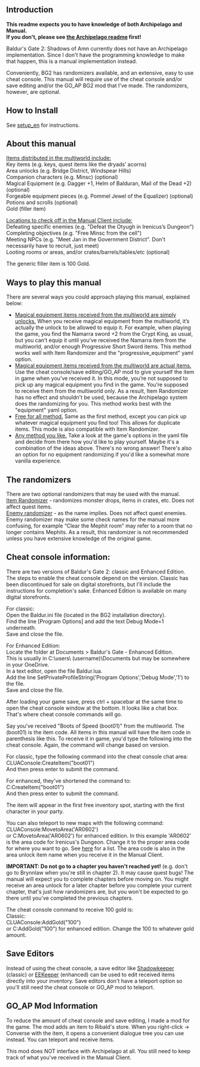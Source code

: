 ## Introduction
<b>This readme expects you to have knowledge of both Archipelago and Manual.<br/>If you don't, please see [the Archipelago readme](docs/Archipelago_README.md) first!</b>

Baldur's Gate 2: Shadows of Amn currently does not have an Archipelago implementation. Since I don't have the programming knowledge to make that happen, this is a manual implementation instead.

Conveniently, BG2 has randomizers available, and an extensive, easy to use cheat console. This manual will require use of the cheat console and/or save editing and/or the GO_AP BG2 mod that I've made. The randomizers, however, are optional.

## How to Install
See [setup_en](docs/setup_en.md) for instructions.

## About this manual
<u>Items distributed in the multiworld include:</u><br/>
Key items (e.g. keys, quest items like the dryads’ acorns)<br/>
Area unlocks (e.g. Bridge District, Windspear Hills)<br/>
Companion characters (e.g. Minsc) (optional)<br/>
Magical Equipment (e.g. Dagger +1, Helm of Balduran, Mail of the Dead +2) (optional)<br/>
Forgeable equipment pieces (e.g. Pommel Jewel of the Equalizer) (optional)<br/>
Potions and scrolls (optional)<br/>
Gold (filler item)

<u>Locations to check off in the Manual Client include:</u><br/>
Defeating specific enemies (e.g. "Defeat the Otyugh in Irenicus’s Dungeon")<br/>
Completing objectives (e.g. "Free Minsc from the cell")<br/>
Meeting NPCs (e.g. "Meet Jan in the Government District". Don't necessarily have to recruit, just meet)<br/>
Looting rooms or areas, and/or crates/barrels/tables/etc (optional)

The generic filler item is 100 Gold.

## Ways to play this manual
There are several ways you could approach playing this manual, explained below:
<ul><li><u>Magical equipment items received from the multiworld are simply unlocks.</u> When you receive magical equipment from the multiworld, it’s actually the unlock to be allowed to equip it. For example, when playing the game, you find the Namarra sword +2 from the Crypt King, as usual, but you can’t equip it until you’ve received the Namarra item from the multiworld, and/or enough Progressive Short Sword items. This method works well with Item Randomizer and the "progressive_equipment" yaml option.</li>
<li><u>Magical equipment items received from the multiworld are actual items.</u> Use the cheat console/save editing/GO_AP mod to give yourself the item in game when you’ve received it. In this mode, you’re not supposed to pick up any magical equipment you find in the game. You’re supposed to receive them from the multiworld only. As a result, Item Randomizer has no effect and shouldn't be used, because the Archipelago system does the randomizing for you. This method works best with the "equipment" yaml option.</li>
<li><u>Free for all method.</u> Same as the first method, except you can pick up whatever magical equipment you find too! This allows for duplicate items. This mode is also compatible with Item Randomizer.</li>
<li><u>Any method you like.</u> Take a look at the game's options in the yaml file and decide from there how you'd like to play yourself. Maybe it's a combination of the ideas above. There's no wrong answer! There's also an option for no equipment randomizing if you'd like a somewhat more vanilla experience.</li>
</ul>

## The randomizers
There are two optional randomizers that may be used with the manual.<br/>
<a href="https://www.gibberlings3.net/mods/items/item_rand/">Item Randomizer</a> - randomizes monster drops, items in crates, etc. Does not affect quest items.<br/>
<a href="https://www.gibberlings3.net/mods/tweaks/enemy_randomizer/">Enemy randomizer</a> - as the name implies. Does not affect quest enemies. Enemy randomizer may make some check names for the manual more confusing, for example “Clear the Mephit room” may refer to a room that no longer contains Mephits. As a result, this randomizer is not recommended unless you have extensive knowledge of the original game.

## Cheat console information:
There are two versions of Baldur's Gate 2: classic and Enhanced Edition. The steps to enable the cheat console depend on the version. Classic has been discontinued for sale on digital storefronts, but I'll include the instructions for completion's sake. Enhanced Edition is available on many digital storefronts. 

For classic:<br/>
Open the Baldur.ini file (located in the BG2 installation directory).<br/>
Find the line [Program Options] and add the text Debug Mode=1 underneath.<br/>
Save and close the file.

For Enhanced Edition:<br/>
Locate the folder at Documents > Baldur's Gate - Enhanced Edition.<br/>
This is usually in  C:\users\ (username)\Documents but may be somewhere in your OneDrive.<br/>
In a text editor, open the file Baldur.lua.<br/>
Add the line SetPrivateProfileString('Program Options','Debug Mode','1') to the file.<br/>
Save and close the file.

After loading your game save, press ctrl + spacebar at the same time to open the cheat console window at the bottom. It looks like a chat box. That's where cheat console commands will go.

Say you've received "Boots of Speed (boot01)" from the multiworld. The (boot01) is the item code. All items in this manual will have the item code in parenthesis like this. To receive it in game, you'd type the following into the cheat console. Again, the command will change based on version.

For classic, type the following command into the cheat console chat area:<br/>
CLUAConsole:CreateItem("boot01")<br/>
And then press enter to submit the command.

For enhanced, they've shortened the command to:<br/>
C:CreateItem("boot01")<br/>
And then press enter to submit the command.

The item will appear in the first free inventory spot, starting with the first character in your party.<br/>

You can also teleport to new maps with the following command:<br/>
CLUAConsole:MovetoArea('AR0602')<br/>
or C:MovetoArea('AR0602') for enhanced edition. In this example 'AR0602' is the area code for Irenicus's Dungeon. Change it to the proper area code for where you want to go. See <a href="https://gibberlings3.github.io/iesdp/appendices/area_lists/bg2aref.htm">here</a> for a list. The area code is also in the area unlock item name when you receive it in the Manual Client.<br/>

<b>IMPORTANT: Do not go to a chapter you haven't reached yet!</b> (e.g. don't go to Brynnlaw when you're still in chapter 2). It may cause quest bugs! The manual will expect you to complete chapters before moving on. You might receive an area unlock for a later chapter before you complete your current chapter, that's just how randomizers are, but you won't be expected to go there until you've completed the previous chapters.

The cheat console command to receive 100 gold is:<br/>
Classic:<br/>
CLUAConsole:AddGold("100")<br/>
or C:AddGold("100") for enhanced edition. Change the 100 to whatever gold amount.

## Save Editors

Instead of using the cheat console, a save editor like <a href="https://sorcerers.net/Games/BG2/index_editors.php">Shadowkeeper</a> (classic) or <a href="https://sourceforge.net/projects/eekeeper/">EEKeeper</a> (enhanced) can be used to edit received items directly into your inventory. Save editors don't have a teleport option so you'll still need the cheat console or GO_AP mod to teleport.

## GO_AP Mod Information
To reduce the amount of cheat console and save editing, I made a mod for the game. The mod adds an item to Ribald's store. When you right-click -> Converse with the item, it opens a convenient dialogue tree you can use instead. You can teleport and receive items.<br/>

This mod does NOT interface with Archipelago at all. You still need to keep track of what you've received in the Manual Client.

